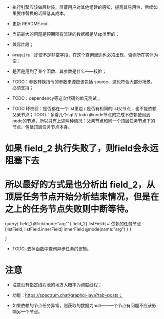 
- 执行引擎应该做层封装、屏蔽用户对其他组建的感知，提高其易用性、后续如果要作替换的话降低其成本。
- 更新 README.md.
- 当前最大的问题是预期所有流转的数据都是Map类型的；
- 兼容片段；
- `@require`：即使不是非空字段，在这个查询里边也必须出现，否则所在实体为空；
- 是否是用到了某个函数、其参数是什么——校验；

- TODO：参数转换指令的参数来源应该包括 source、这也符合大部分场景，必须支持；

- TODO：dependency等这次代码的单元测试；

- TODO
 环校验：是否都在一个list里边 / 是否有相同的list父节点；也不能依赖父亲节点；TODO：多看几个sql
        // todo @node节点的完成不依赖使用到node的节点，所以只有上述两种情况：父亲节点和同一个顶层任务节点下的节点、包括顶层任务节点本身。

#  如果 field_2 执行失败了，则field会永远阻塞下去
#  所以最好的方式是也分析出 field_2，从顶层任务节点开始分析结束情况，但是在之上的任务节点失败则中断等待。
query{
     field_1 @link(node:"arg"")
     field_2{
            listField{
                # 依赖的任务节点[listField, listField.innerField]
                innerField @node(name:"arg")
            }
     }

}

- TODO: 去掉函数中查询异步任务的逻辑。


# 注意

- 注意没有指定线程池的地方大概率为调度线程；

- 功能：https://spectrum.chat/graphql-java?tab=posts；

- 如果依赖的节点任务异常，则获取的数据为null——一个节点有问题不应该影响另一个节点。